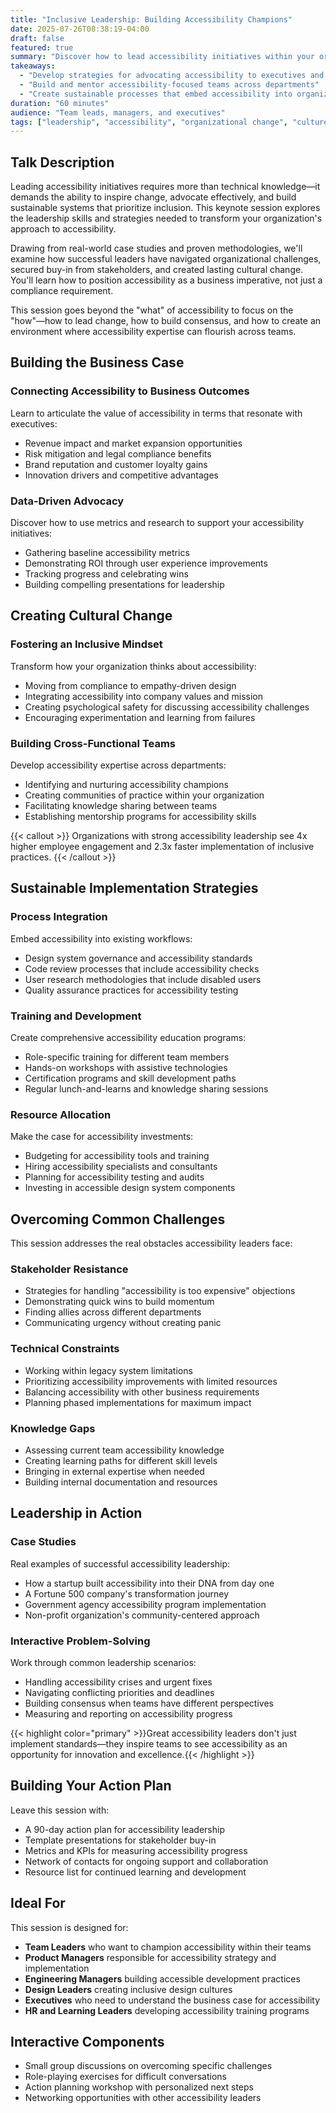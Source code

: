 ```yaml
---
title: "Inclusive Leadership: Building Accessibility Champions"
date: 2025-07-26T08:38:19-04:00
draft: false
featured: true
summary: "Discover how to lead accessibility initiatives within your organization and create a culture where inclusive design thrives at every level."
takeaways:
  - "Develop strategies for advocating accessibility to executives and stakeholders"
  - "Build and mentor accessibility-focused teams across departments"
  - "Create sustainable processes that embed accessibility into organizational workflows"
duration: "60 minutes"
audience: "Team leads, managers, and executives"
tags: ["leadership", "accessibility", "organizational change", "culture", "advocacy"]
---
```


## Talk Description

Leading accessibility initiatives requires more than technical knowledge—it demands the ability to inspire change, advocate effectively, and build sustainable systems that prioritize inclusion. This keynote session explores the leadership skills and strategies needed to transform your organization's approach to accessibility.

Drawing from real-world case studies and proven methodologies, we'll examine how successful leaders have navigated organizational challenges, secured buy-in from stakeholders, and created lasting cultural change. You'll learn how to position accessibility as a business imperative, not just a compliance requirement.

This session goes beyond the "what" of accessibility to focus on the "how"—how to lead change, how to build consensus, and how to create an environment where accessibility expertise can flourish across teams.

## Building the Business Case

### Connecting Accessibility to Business Outcomes
Learn to articulate the value of accessibility in terms that resonate with executives:
- Revenue impact and market expansion opportunities
- Risk mitigation and legal compliance benefits
- Brand reputation and customer loyalty gains
- Innovation drivers and competitive advantages

### Data-Driven Advocacy
Discover how to use metrics and research to support your accessibility initiatives:
- Gathering baseline accessibility metrics
- Demonstrating ROI through user experience improvements
- Tracking progress and celebrating wins
- Building compelling presentations for leadership

## Creating Cultural Change

### Fostering an Inclusive Mindset
Transform how your organization thinks about accessibility:
- Moving from compliance to empathy-driven design
- Integrating accessibility into company values and mission
- Creating psychological safety for discussing accessibility challenges
- Encouraging experimentation and learning from failures

### Building Cross-Functional Teams
Develop accessibility expertise across departments:
- Identifying and nurturing accessibility champions
- Creating communities of practice within your organization
- Facilitating knowledge sharing between teams
- Establishing mentorship programs for accessibility skills

{{< callout >}}
Organizations with strong accessibility leadership see 4x higher employee engagement and 2.3x faster implementation of inclusive practices.
{{< /callout >}}

## Sustainable Implementation Strategies

### Process Integration
Embed accessibility into existing workflows:
- Design system governance and accessibility standards
- Code review processes that include accessibility checks
- User research methodologies that include disabled users
- Quality assurance practices for accessibility testing

### Training and Development
Create comprehensive accessibility education programs:
- Role-specific training for different team members
- Hands-on workshops with assistive technologies
- Certification programs and skill development paths
- Regular lunch-and-learns and knowledge sharing sessions

### Resource Allocation
Make the case for accessibility investments:
- Budgeting for accessibility tools and training
- Hiring accessibility specialists and consultants
- Planning for accessibility testing and audits
- Investing in accessible design system components

## Overcoming Common Challenges

This session addresses the real obstacles accessibility leaders face:

### Stakeholder Resistance
- Strategies for handling "accessibility is too expensive" objections
- Demonstrating quick wins to build momentum
- Finding allies across different departments
- Communicating urgency without creating panic

### Technical Constraints
- Working within legacy system limitations
- Prioritizing accessibility improvements with limited resources
- Balancing accessibility with other business requirements
- Planning phased implementations for maximum impact

### Knowledge Gaps
- Assessing current team accessibility knowledge
- Creating learning paths for different skill levels
- Bringing in external expertise when needed
- Building internal documentation and resources

## Leadership in Action

### Case Studies
Real examples of successful accessibility leadership:
- How a startup built accessibility into their DNA from day one
- A Fortune 500 company's transformation journey
- Government agency accessibility program implementation
- Non-profit organization's community-centered approach

### Interactive Problem-Solving
Work through common leadership scenarios:
- Handling accessibility crises and urgent fixes
- Navigating conflicting priorities and deadlines
- Building consensus when teams have different perspectives
- Measuring and reporting on accessibility progress

{{< highlight color="primary" >}}Great accessibility leaders don't just implement standards—they inspire teams to see accessibility as an opportunity for innovation and excellence.{{< /highlight >}}

## Building Your Action Plan

Leave this session with:
- A 90-day action plan for accessibility leadership
- Template presentations for stakeholder buy-in
- Metrics and KPIs for measuring accessibility progress
- Network of contacts for ongoing support and collaboration
- Resource list for continued learning and development

## Ideal For

This session is designed for:

- **Team Leaders** who want to champion accessibility within their teams
- **Product Managers** responsible for accessibility strategy and implementation
- **Engineering Managers** building accessible development practices
- **Design Leaders** creating inclusive design cultures
- **Executives** who need to understand the business case for accessibility
- **HR and Learning Leaders** developing accessibility training programs

## Interactive Components

- Small group discussions on overcoming specific challenges
- Role-playing exercises for difficult conversations
- Action planning workshop with personalized next steps
- Networking opportunities with other accessibility leaders